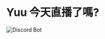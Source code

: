 # Yuu 今天直播了嗎?

![Discord Bot](https://user-images.githubusercontent.com/20385106/122675337-82734e00-d20b-11eb-95c8-9fbd3730fbd7.png)

